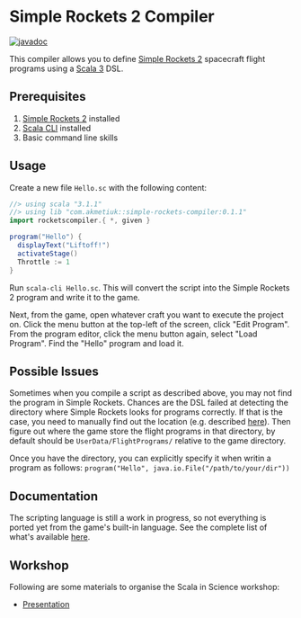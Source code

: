 # Simple Rockets 2 Compiler
[![javadoc](https://javadoc.io/badge2/com.akmetiuk/simple-rockets-compiler_3/javadoc.svg)](https://javadoc.io/doc/com.akmetiuk/simple-rockets-compiler_3/latest/rocketscompiler.html)

This compiler allows you to define [Simple Rockets 2](https://www.simplerockets.com/) spacecraft flight programs using a [Scala 3](https://www.scala-lang.org/) DSL.

## Prerequisites
1. [Simple Rockets 2](https://www.simplerockets.com/) installed
2. [Scala CLI](https://scala-cli.virtuslab.org/) installed
3. Basic command line skills

## Usage
Create a new file `Hello.sc` with the following content:

```scala
//> using scala "3.1.1"
//> using lib "com.akmetiuk::simple-rockets-compiler:0.1.1"
import rocketscompiler.{ *, given }

program("Hello") {
  displayText("Liftoff!")
  activateStage()
  Throttle := 1
}
```

Run `scala-cli Hello.sc`. This will convert the script into the Simple Rockets 2 program and write it to the game.

Next, from the game, open whatever craft you want to execute the project on. Click the menu button at the top-left of the screen, click "Edit Program". From the program editor, click the menu button again, select "Load Program". Find the "Hello" program and load it.

## Possible Issues
Sometimes when you compile a script as described above, you may not find the program in Simple Rockets. Chances are the DSL failed at detecting the directory where Simple Rockets looks for programs correctly. If that is the case, you need to manually find out the location (e.g. described [here](https://steamcommunity.com/app/870200/discussions/0/1750106661716039638/)). Then figure out where the game store the flight programs in that directory, by default should be `UserData/FlightPrograms/` relative to the game directory.

Once you have the directory, you can explicitly specify it when writin a program as follows: `program("Hello", java.io.File("/path/to/your/dir"))`

## Documentation
The scripting language is still a work in progress, so not everything is ported yet from the game's built-in language. See the complete list of what's available [here](https://javadoc.io/doc/com.akmetiuk/simple-rockets-compiler_3/latest/rocketscompiler.html).

## Workshop
Following are some materials to organise the Scala in Science workshop:

- [Presentation](https://docs.google.com/presentation/d/1tDTqdbgliSJ_D4Vg3D10M-wf3HoTTkweLljl1eEbjNI/edit?usp=sharing)
